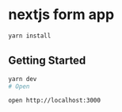 # nextjs form app

```bash
yarn install
```

## Getting Started

```bash
yarn dev
# Open

open http://localhost:3000
```



